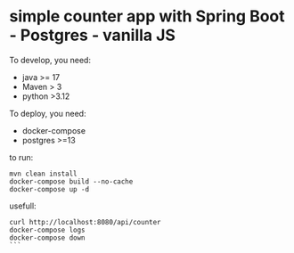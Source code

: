 # simple counter app with Spring Boot - Postgres - vanilla JS

To develop, you need:
- java >= 17 
- Maven > 3
- python >3.12

To deploy, you need:
- docker-compose
- postgres >=13


to run:
```
mvn clean install
docker-compose build --no-cache
docker-compose up -d
```

usefull:
````
curl http://localhost:8080/api/counter
docker-compose logs
docker-compose down
```
